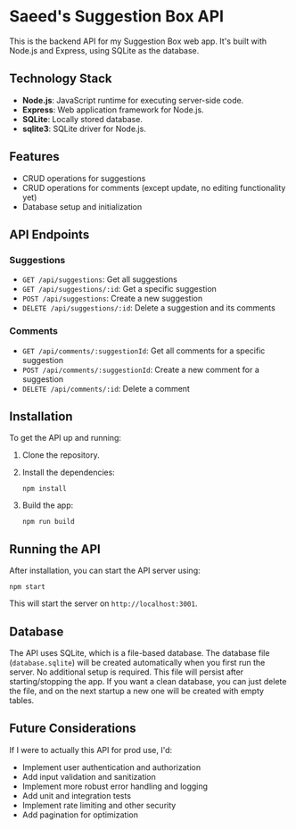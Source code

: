 # Saeed's Suggestion Box API

This is the backend API for my Suggestion Box web app. It's built with Node.js and Express, using SQLite as the database.

## Technology Stack

- **Node.js**: JavaScript runtime for executing server-side code.
- **Express**: Web application framework for Node.js.
- **SQLite**: Locally stored database.
- **sqlite3**: SQLite driver for Node.js.

## Features

- CRUD operations for suggestions
- CRUD operations for comments (except update, no editing functionality yet)
- Database setup and initialization

## API Endpoints

### Suggestions

- `GET /api/suggestions`: Get all suggestions
- `GET /api/suggestions/:id`: Get a specific suggestion
- `POST /api/suggestions`: Create a new suggestion
- `DELETE /api/suggestions/:id`: Delete a suggestion and its comments

### Comments

- `GET /api/comments/:suggestionId`: Get all comments for a specific suggestion
- `POST /api/comments/:suggestionId`: Create a new comment for a suggestion
- `DELETE /api/comments/:id`: Delete a comment

## Installation

To get the API up and running:

1. Clone the repository.

2. Install the dependencies:
   ```
   npm install
   ```

3. Build the app:
   ```
   npm run build
   ```

## Running the API

After installation, you can start the API server using:

```
npm start
```

This will start the server on `http://localhost:3001`.

## Database

The API uses SQLite, which is a file-based database. The database file (`database.sqlite`) will be created automatically when you first run the server. No additional setup is required. This file will persist after starting/stopping the app. If you want a clean database, you can just delete the file, and on the next startup a new one will be created with empty tables.

## Future Considerations

If I were to actually this API for prod use, I'd:

- Implement user authentication and authorization
- Add input validation and sanitization
- Implement more robust error handling and logging
- Add unit and integration tests
- Implement rate limiting and other security
- Add pagination for optimization